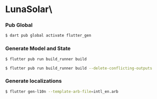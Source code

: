 # LunaSolar\

### Pub Global
```sh
$ dart pub global activate flutter_gen
```
### Generate Model and State
```sh
$ flutter pub run build_runner build
```

```sh
$ flutter pub run build_runner build --delete-conflicting-outputs
```
### Generate localizations
```sh
$ flutter gen-l10n --template-arb-file=intl_en.arb
```





